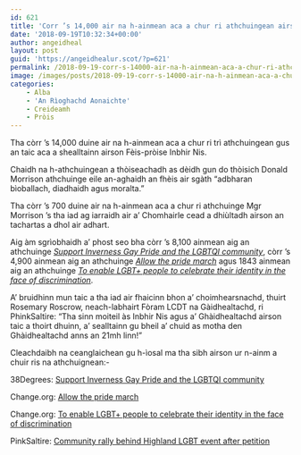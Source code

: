 ```yaml
---
id: 621
title: 'Corr ’s 14,000 air na h-ainmean aca a chur ri athchuingean airson Fèis-pròise Inbhir Nis a dhol air adhart'
date: '2018-09-19T10:32:34+00:00'
author: angeidheal
layout: post
guid: 'https://angeidhealur.scot/?p=621'
permalink: /2018-09-19-corr-s-14000-air-na-h-ainmean-aca-a-chur-ri-athchuingean-airson-feis-proise-inbhir-nis-a-dhol-air-adhart/
image: /images/posts/2018-09-19-corr-s-14000-air-na-h-ainmean-aca-a-chur-ri-athchuingean-airson-feis-proise-inbhir-nis-a-dhol-air-adhart.webp
categories:
    - Alba
    - 'An Rìoghachd Aonaichte'
    - Creideamh
    - Pròis
---
```


Tha còrr ’s 14,000 duine air na h-ainmean aca a chur ri trì athchuingean gus an taic aca a shealltainn airson Fèis-pròise Inbhir Nis.

Chaidh na h-athchuingean a thòiseachadh as dèidh gun do thòisich Donald Morrison athchuinge eile an-aghaidh an fhèis air sgàth “adbharan bìoballach, diadhaidh agus moralta.”

Tha còrr ’s 700 duine air na h-ainmean aca a chur ri athchuinge Mgr Morrison ’s tha iad ag iarraidh air a’ Chomhairle cead a dhiùltadh airson an tachartas a dhol air adhart.

Aig àm sgrìobhaidh a’ phost seo bha còrr ’s 8,100 ainmean aig an athchuinge *[Support Inverness Gay Pride and the LGBTQI community](https://you.38degrees.org.uk/petitions/support-for-the-lgbt-community-in-inverness-pride-parade?bucket=&source=twitter-share-button)*, còrr ’s 4,900 ainmean aig an athchuinge *[Allow the pride march](https://www.change.org/p/highland-council-allow-the-pride-march-%EF%B8%8F-%EF%B8%8F?recruiter=713379344&utm_source=share_petition&utm_medium=copylink&utm_campaign=psf_combo_share_initial.pacific_abi_gmail_send.variation.pacific_abi_select_all_contacts.fake_control.pacific_email_copy_en_gb_3.control.pacific_email_copy_en_gb_4.v4.pacific_email_copy_en_us_3.control.pacific_email_copy_en_us_4.control.lightning_share_by_medium.share_by_medium.lightning_share_by_medium_message.control.lightning_2primary_share_options.variant&utm_term=psf_combo_share_initial.pacific_abi_gmail_send.variation.pacific_abi_select_all_contacts.fake_control.pacific_email_copy_en_gb_3.control.pacific_email_copy_en_us_3.control.lightning_share_by_medium.share_by_medium.lightning_2primary_share_options.variant)* agus 1843 ainmean aig an athchuinge *[To enable LGBT+ people to celebrate their identity in the face of discrimination](https://www.change.org/p/the-highland-council-to-enable-lgbt-people-to-celebrate-their-identity-in-the-face-of-discrimination?recruiter=false&utm_source=share_petition&utm_medium=copylink&utm_campaign=share_petition&utm_term=psf_combo_share_initial.pacific_abi_gmail_send.variation.pacific_abi_select_all_contacts.fake_control.pacific_email_copy_en_gb_3.control.pacific_email_copy_en_us_3.control.lightning_share_by_medium.share_by_medium.lightning_2primary_share_options.variant)*.

A’ bruidhinn mun taic a tha iad air fhaicinn bhon a’ choimhearsnachd, thuirt Rosemary Roscrow, neach-labhairt Fòram LCDT na Gàidhealtachd, ri PhinkSaltire: “Tha sinn moiteil às Inbhir Nis agus a’ Ghàidhealtachd airson taic a thoirt dhuinn, a’ sealltainn gu bheil a’ chuid as motha den Ghàidhealtachd anns an 21mh linn!”

Cleachdaibh na ceanglaichean gu h-ìosal ma tha sibh airson ur n-ainm a chuir ris na athchuignean:-

38Degrees: [Support Inverness Gay Pride and the LGBTQI community](https://you.38degrees.org.uk/petitions/support-for-the-lgbt-community-in-inverness-pride-parade?bucket=&source=twitter-share-button)

 Change.org: [Allow the pride march](https://www.change.org/p/highland-council-allow-the-pride-march-%EF%B8%8F-%EF%B8%8F?recruiter=713379344&utm_source=share_petition&utm_medium=copylink&utm_campaign=psf_combo_share_initial.pacific_abi_gmail_send.variation.pacific_abi_select_all_contacts.fake_control.pacific_email_copy_en_gb_3.control.pacific_email_copy_en_gb_4.v4.pacific_email_copy_en_us_3.control.pacific_email_copy_en_us_4.control.lightning_share_by_medium.share_by_medium.lightning_share_by_medium_message.control.lightning_2primary_share_options.variant&utm_term=psf_combo_share_initial.pacific_abi_gmail_send.variation.pacific_abi_select_all_contacts.fake_control.pacific_email_copy_en_gb_3.control.pacific_email_copy_en_us_3.control.lightning_share_by_medium.share_by_medium.lightning_2primary_share_options.variant)

Change.org: [To enable LGBT+ people to celebrate their identity in the face of discrimination](https://www.change.org/p/the-highland-council-to-enable-lgbt-people-to-celebrate-their-identity-in-the-face-of-discrimination?recruiter=false&utm_source=share_petition&utm_medium=copylink&utm_campaign=share_petition&utm_term=psf_combo_share_initial.pacific_abi_gmail_send.variation.pacific_abi_select_all_contacts.fake_control.pacific_email_copy_en_gb_3.control.pacific_email_copy_en_us_3.control.lightning_share_by_medium.share_by_medium.lightning_2primary_share_options.variant)

PinkSaltire: [Community rally behind Highland LGBT event after petition](https://pinksaltire.com/2018/09/12/community-rally-behind-highland-lgbt-event-after-petition/)
